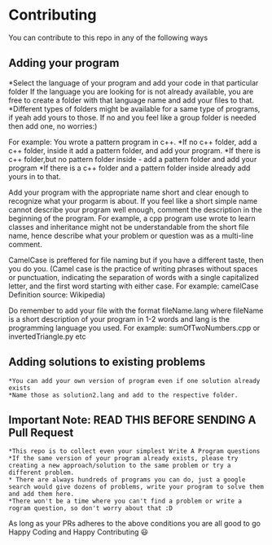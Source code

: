 # Contributing
You can contribute to this repo in any of the following ways

## Adding your program
  *Select the language of your program and add your code in that particular folder If the language you are looking for is not already available, you are free to create a folder with that language name and add your files to that.
  *Different types of folders might be available for a same type of programs, if yeah add yours to those. If no and you feel like a group folder is needed then add one, no worries:)

For example: 
    You wrote a pattern program in c++. 
        *If no c++ folder, add a c++ folder, inside it add a pattern folder, and add your program. 
        *If there is c++ folder,but no pattern folder inside - add a pattern folder and add your program 
        *If there is a c++ folder and a pattern folder inside already add yours in to that.
        
Add your program with the appropriate name short and clear enough to recognize what your progarm is about.
If you feel like a short simple name cannot describe your program well enough, comment the description in the beginning of the program.
      For example, a cpp program use wrote to learn classes and inheritance might not be understandable from the short file name, hence describe what your problem or question was as a multi-line comment.

CamelCase is preffered for file naming but if you have a different taste, then you do you.
(Camel case is the practice of writing phrases without spaces or punctuation, indicating the separation of words with a single capitalized letter, and the first word starting with either case.
For example: camelCase
Definition source: Wikipedia)

Do remember to add your file with the format fileName.lang where fileName is a short description of your program in 1-2 words and lang is the programming language you used. 
    For example: sumOfTwoNumbers.cpp or invertedTriangle.py etc
    
## Adding solutions to existing problems
    *You can add your own version of program even if one solution already exists
    *Name those as solution2.lang and add to the respective folder.
    
## Important Note: READ THIS BEFORE SENDING A Pull Request
    *This repo is to collect even your simplest Write A Program questions
    *If the same version of your program already exists, please try creating a new approach/solution to the same problem or try a different problem.
    * There are always hundreds of programs you can do, just a google search would give dozens of problems, write your program to solve them and add them here.
    *There won't be a time where you can't find a problem or write a rogram question, so don't worry about that :D
    
As long as your PRs adheres to the above conditions you are all good to go
Happy Coding and Happy Contributing :smiley:

